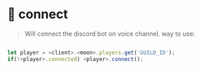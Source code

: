 # 🍨 connect

> Will connect the discord bot on voice channel.
way to use:

```javascript

let player = <client>.<moon>.players.get('GUILD_ID');
if(!<player>.connected) <player>.connect();
```
